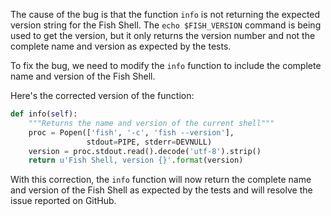 The cause of the bug is that the function `info` is not returning the expected version string for the Fish Shell. The `echo $FISH_VERSION` command is being used to get the version, but it only returns the version number and not the complete name and version as expected by the tests.

To fix the bug, we need to modify the `info` function to include the complete name and version of the Fish Shell.

Here's the corrected version of the function:

```python
def info(self):
    """Returns the name and version of the current shell"""
    proc = Popen(['fish', '-c', 'fish --version'],
                 stdout=PIPE, stderr=DEVNULL)
    version = proc.stdout.read().decode('utf-8').strip()
    return u'Fish Shell, version {}'.format(version)
```

With this correction, the `info` function will now return the complete name and version of the Fish Shell as expected by the tests and will resolve the issue reported on GitHub.